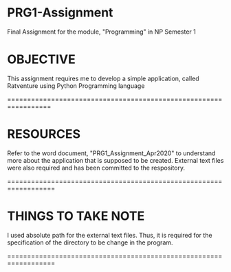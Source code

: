 # PRG1-Assignment
Final Assignment for the module, "Programming" in NP Semester 1

OBJECTIVE
=================================================================

This assignment requires me to develop a simple application, called Ratventure
using Python Programming language

=================================================================

RESOURCES
=================================================================

Refer to the word document, "PRG1_Assignment_Apr2020" to understand more about 
the application that is supposed to be created.
External text files were also required and has been committed to the respository.

==================================================================

THINGS TO TAKE NOTE
==================================================================

I used absolute path for the external text files. Thus, it is required for the 
specification of the directory to be change in the program. 

==================================================================

